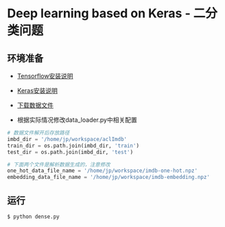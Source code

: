 # Deep learning based on Keras - 二分类问题

## 环境准备

- [Tensorflow安装说明](https://tensorflow.google.cn/install/pip)

- [Keras安装说明](https://keras.io/#installation)

- [下载数据文件](http://mng.bz/0tIo)

- 根据实际情况修改data_loader.py中相关配置

```python
# 数据文件解开后存放路径
imbd_dir = '/home/jp/workspace/aclImdb'
train_dir = os.path.join(imbd_dir, 'train')
test_dir = os.path.join(imbd_dir, 'test')

# 下面两个文件是解析数据生成的，注意修改
one_hot_data_file_name = '/home/jp/workspace/imdb-one-hot.npz'
embedding_data_file_name = '/home/jp/workspace/imdb-embedding.npz'
```

## 运行

```shell
$ python dense.py
```